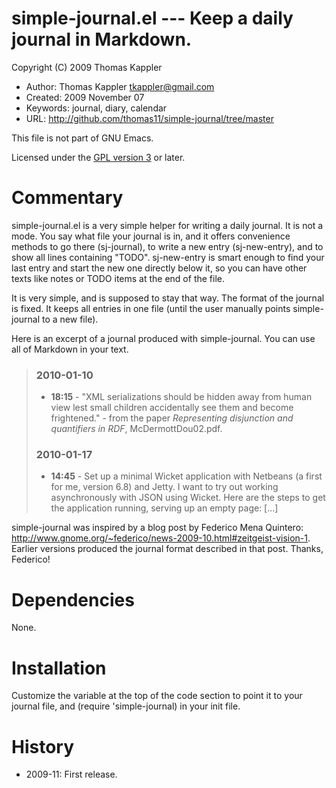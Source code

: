 # simple-journal.el --- Keep a daily journal in Markdown.

Copyright (C) 2009 Thomas Kappler

* Author: Thomas Kappler <tkappler@gmail.com>
* Created: 2009 November 07
* Keywords: journal, diary, calendar
* URL: <http://github.com/thomas11/simple-journal/tree/master>

This file is not part of GNU Emacs.

Licensed under the [GPL version 3](http://www.gnu.org/licenses/) or later.

# Commentary

simple-journal.el is a very simple helper for writing a daily
journal. It is not a mode. You say what file your journal is in,
and it offers convenience methods to go there (sj-journal), to
write a new entry (sj-new-entry), and to show all lines containing
"TODO". sj-new-entry is smart enough to find your last entry and
start the new one directly below it, so you can have other texts
like notes or TODO items at the end of the file.

It is very simple, and is supposed to stay that way. The format of
the journal is fixed. It keeps all entries in one file (until the
user manually points simple-journal to a new file).

Here is an excerpt of a journal produced with simple-journal. You
can use all of Markdown in your text.

> ### 2010-01-10
>  
> - **18:15** - "XML serializations should be hidden away from
>   human view lest small children accidentally see them and become
>   frightened." - from the paper *Representing disjunction and
>   quantifiers in RDF*, McDermottDou02.pdf.
>
>
> ### 2010-01-17
> 
> - **14:45** - Set up a minimal Wicket application with Netbeans (a
>  first for me, version 6.8) and Jetty. I want to try out working
>  asynchronously with JSON using Wicket. Here are the steps to get the
>  application running, serving up an empty page: [...]

simple-journal was inspired by a blog post by Federico Mena
Quintero:
<http://www.gnome.org/~federico/news-2009-10.html#zeitgeist-vision-1>.
Earlier versions produced the journal format described in that
post. Thanks, Federico!

# Dependencies
None.

# Installation
Customize the variable at the top of the code section to point it
to your journal file, and (require 'simple-journal) in your init
file.

# History
* 2009-11:    First release.



